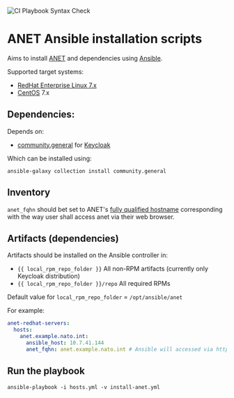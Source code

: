![CI Playbook Syntax Check](https://github.com/NCI-Agency/ansible.anet.playbook/workflows/CI%20Playbook%20Syntax%20Check/badge.svg)

# ANET Ansible installation scripts

Aims to install [ANET](https://github.com/NCI-Agency/anet) and dependencies using [Ansible](https://www.ansible.com/).

Supported target systems:
* [RedHat Enterprise Linux 7.x](https://access.redhat.com/documentation/en-us/red_hat_enterprise_linux/7/)
* [CentOS](https://www.centos.org/) 7.x

## Dependencies:
Depends on:
* [community.general](https://galaxy.ansible.com/community/general) for [Keycloak](https://docs.ansible.com/ansible/latest/collections/community/general/keycloak_client_module.html)

Which can be installed using:
```shell script
ansible-galaxy collection install community.general
```

## Inventory

`anet_fqhn` should bet set to ANET's [fully qualified hostname](https://de.wikipedia.org/wiki/Fully-Qualified_Host_Name) corresponding with the way user shall access anet via their web browser.

## Artifacts (dependencies)
Artifacts should be installed on the Ansible controller in:
- `{{ local_rpm_repo_folder }}` All non-RPM artifacts (currently only Keycloak distribution)
- `{{ local_rpm_repo_folder }}/repo` All required RPMs

Default value for `local_rpm_repo_folder` = `/opt/ansible/anet`

For example:
```yml
anet-redhat-servers:
  hosts:
    anet.example.nato.int:
      ansible_host: 10.7.41.144
      anet_fqhn: anet.example.nato.int # Ansible will accessed via https://anet.example.nato.int/
```

## Run the playbook
```shell script
ansible-playbook -i hosts.yml -v install-anet.yml
```
